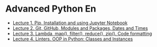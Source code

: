 # Advanced Python En
* <a href="https://github.com/svniko/AdvancedPythonEn/tree/main/Lecture1">Lecture 1. Pip, Installation and using Jupyter Notebook</a>
* <a href="https://github.com/svniko/AdvancedPythonEn/tree/main/Lecture2">Lecture 2. Git, GitHub, Modules and Packages, Dates and Times</a>
* <a href="https://github.com/svniko/AdvancedPythonEn/tree/main/Lecture3">Lecture 3. Lambda, map(), filter(), reduce(), zip(). Code formatting</a>
* <a href="https://github.com/svniko/AdvancedPythonEn/tree/main/Lecture4">Lecture 4. Linters. OOP in Python: Classes and Instances</a>
